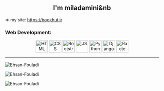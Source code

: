 <h2 align="center"> I'm miladamini&nb</h2>


=> my site: https://bookhut.ir




<h3 align="left">Web Development:</h3>
    
<p align="center">
<img alt="HTML" width="40px" height="40px" src="https://cdn.jsdelivr.net/gh/devicons/devicon/icons/html5/html5-original-wordmark.svg" />
<img alt="CSS" width="40px" height="40px" src="https://cdn.jsdelivr.net/gh/devicons/devicon/icons/css3/css3-original-wordmark.svg" />
<img alt="Bootstrap" width="40px" height="40px" src="https://cdn.jsdelivr.net/gh/devicons/devicon/icons/bootstrap/bootstrap-original.svg" />
<img alt="JS" width="40px" height="40px" src="https://cdn.jsdelivr.net/gh/devicons/devicon/icons/javascript/javascript-original.svg" />   
<img alt="Python" width="40px" height="40px" src="https://cdn.jsdelivr.net/gh/devicons/devicon/icons/python/python-original.svg" />
<img alt="Django" width="40px" height="40px" src="https://cdn.jsdelivr.net/gh/devicons/devicon/icons/django/django-plain.svg"/>
<img alt="Racte" width="40px" height="40px" src="[https://cdn.jsdelivr.net/gh/devicons/devicon/icons/django/django-plain.svg](https://th.bing.com/th/id/R.9cfbe6672d44634acff2d4cfa8030105?rik=%2fYUlKt%2ffx8oFHA&pid=ImgRaw&r=0)"/>

</p>
<hr>
  <p>
   <img align="center" src="https://github-readme-stats.vercel.app/api?username=miladamini&show_icons=true&locale=en&theme=tokyonight" alt="Ehsan-Fouladi"/>
   </p>

   <p><img align="center" src="https://github-readme-streak-stats.herokuapp.com/?user=miladamini&theme=tokyonight" alt="Ehsan-Fouladi"/></p>

   <p><img align="left" src="https://github-readme-stats.vercel.app/api/top-langs?username=miladamini&show_icons=true&locale=en&layout=compact&theme=tokyonight" alt="Ehsan-Fouladi"/>
  </p>



